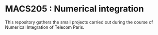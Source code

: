 # MACS205 : Numerical integration
This repository gathers the small projects carried out during the course of Numerical Integration of Telecom Paris.
